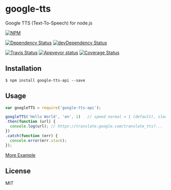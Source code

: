 # google-tts

Google TTS (Text-To-Speech) for node.js

[![NPM](https://nodei.co/npm/google-tts-api.png)](https://nodei.co/npm/google-tts-api/)

[![Dependency Status](https://david-dm.org/zlargon/google-tts.svg)](https://david-dm.org/zlargon/google-tts)
[![devDependency Status](https://david-dm.org/zlargon/google-tts/dev-status.svg)](https://david-dm.org/zlargon/google-tts#info=devDependencies)

[![Travis Status](https://travis-ci.org/zlargon/google-tts.svg)](https://travis-ci.org/zlargon/google-tts)
[![Appveyor status](https://ci.appveyor.com/api/projects/status/fa19gog5ho3bdhvm?svg=true)](https://ci.appveyor.com/project/zlargon/google-tts)
[![Coverage Status](https://coveralls.io/repos/github/zlargon/google-tts/badge.svg?branch=master)](https://coveralls.io/github/zlargon/google-tts?branch=master)

## Installation

```
$ npm install google-tts-api --save
```

## Usage

``` js
var googleTTS = require('google-tts-api');

googleTTS('Hello World', 'en', 1)   // speed normal = 1 (default), slow = 0.24
.then(function (url) {
  console.log(url); // https://translate.google.com/translate_tts?...
})
.catch(function (err) {
  console.error(err.stack);
});
```

[More Example](https://github.com/zlargon/google-tts/tree/master/example)

## License

MIT
